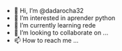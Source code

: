 - 👋 Hi, I’m @dadarocha32
- 👀 I’m interested in  aprender python 
- 🌱 I’m currently learning  rede
- 💞️ I’m looking to collaborate on ...
- 📫 How to reach me ...

<!---
dadarocha32/dadarocha32 is a ✨ special ✨ repository because its `README.md` (this file) appears on your GitHub profile.
You can click the Preview link to take a look at your changes.
--->
